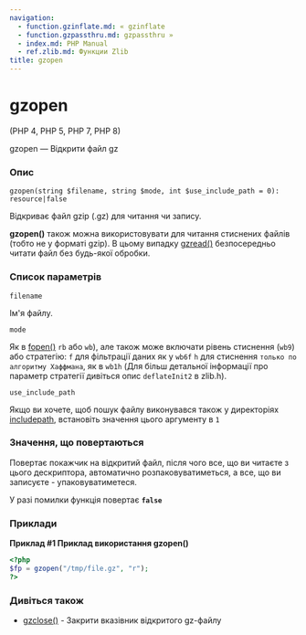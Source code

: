 ```yaml
---
navigation:
  - function.gzinflate.md: « gzinflate
  - function.gzpassthru.md: gzpassthru »
  - index.md: PHP Manual
  - ref.zlib.md: Функции Zlib
title: gzopen
---
```

# gzopen

(PHP 4, PHP 5, PHP 7, PHP 8)

gzopen — Відкрити файл gz

### Опис

```methodsynopsis
gzopen(string $filename, string $mode, int $use_include_path = 0): resource|false
```

Відкриває файл gzip (.gz) для читання чи запису.

**gzopen()** також можна використовувати для читання стиснених файлів (тобто не у форматі gzip). В цьому випадку [gzread()](function.gzread.md) безпосередньо читати файл без будь-якої обробки.

### Список параметрів

`filename`

Ім'я файлу.

`mode`

Як в [fopen()](function.fopen.md) `rb` або `wb`), але також може включати рівень стиснення (`wb9`) або стратегію: `f` для фільтрації даних як у `wb6f` `h` для стиснення `только по алгоритму Хаффмана`, як в `wb1h` (Для більш детальної інформації про параметр стратегії дивіться опис `deflateInit2` в zlib.h).

`use_include_path`

Якщо ви хочете, щоб пошук файлу виконувався також у директоріях [includepath](ini.core.md#ini.include-path), встановіть значення цього аргументу в `1`

### Значення, що повертаються

Повертає покажчик на відкритий файл, після чого все, що ви читаєте з цього дескриптора, автоматично розпаковуватиметься, а все, що ви записуєте - упаковуватиметеся.

У разі помилки функція повертає **`false`**

### Приклади

**Приклад #1 Приклад використання **gzopen()****

```php
<?php
$fp = gzopen("/tmp/file.gz", "r");
?>
```

### Дивіться також

-   [gzclose()](function.gzclose.md) - Закрити вказівник відкритого gz-файлу
